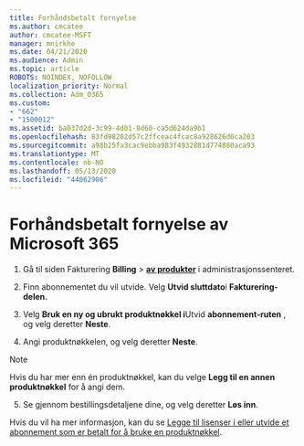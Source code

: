 ```yaml
---
title: Forhåndsbetalt fornyelse
ms.author: cmcatee
author: cmcatee-MSFT
manager: mnirkhe
ms.date: 04/21/2020
ms.audience: Admin
ms.topic: article
ROBOTS: NOINDEX, NOFOLLOW
localization_priority: Normal
ms.collection: Adm_O365
ms.custom:
- "662"
- "1500012"
ms.assetid: ba037d2d-3c99-4d01-8d60-ca5d624da9b1
ms.openlocfilehash: 83fd98202d57c2ffceac4fcac8a928626d0ca203
ms.sourcegitcommit: a98b25fa3cac9ebba983f4932881d774880aca93
ms.translationtype: MT
ms.contentlocale: nb-NO
ms.lasthandoff: 05/13/2020
ms.locfileid: "44062906"
---
```

# <a name="prepaid-microsoft-365-renewal"></a>Forhåndsbetalt fornyelse av Microsoft 365

1. Gå til siden Fakturering **Billing** \> **[av produkter](https://go.microsoft.com/fwlink/p/?linkid=842054)** i administrasjonssenteret.

2. Finn abonnementet du vil utvide. Velg **Utvid sluttdato**i **Fakturering-delen.**

3. Velg **Bruk en ny og ubrukt produktnøkkel i**Utvid **abonnement-ruten** , og velg deretter **Neste**.

4. Angi produktnøkkelen, og velg deretter **Neste**.

> [!NOTE]
> Hvis du har mer enn én produktnøkkel, kan du velge **Legg til en annen produktnøkkel** for å angi dem.

5. Se gjennom bestillingsdetaljene dine, og velg deretter **Løs inn**.

Hvis du vil ha mer informasjon, kan du se [Legge til lisenser i eller utvide et abonnement som er betalt for å bruke en produktnøkkel](https://docs.microsoft.com/office365/admin/misc/add-licenses-using-product-key).
